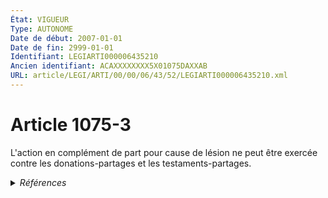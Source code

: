 ```yaml
---
État: VIGUEUR
Type: AUTONOME
Date de début: 2007-01-01
Date de fin: 2999-01-01
Identifiant: LEGIARTI000006435210
Ancien identifiant: ACAXXXXXXXX5X01075DAXXAB
URL: article/LEGI/ARTI/00/00/06/43/52/LEGIARTI000006435210.xml
---
```


<h1>Article 1075-3</h1>

L'action en complément de part pour cause de lésion ne peut être exercée contre
les donations-partages et les testaments-partages.


<details>
  <summary><em>Références</em></summary>

  <h2>Articles faisant référence à l'article</h2>
  
  <ul>
    <li>
      <a href="https://legal.tricoteuses.fr//redirection/LEGIARTI000006284856?vers=git&vers=legifrance">LOI n° 2006-728 du 23 juin 2006 portant réforme des successions et des libéralités - article 22 ENTIEREMENT_MODIF</a> MODIFICATION cible
    </li>
    <li>
      <a href="https://legal.tricoteuses.fr//redirection/LEGIARTI000006435174?vers=git&vers=legifrance">Code civil - article 1075-1 AUTONOME TRANSFERE, en vigueur du 1972-01-01 au 2007-01-01</a> CONCORDANCE cible
    </li>
    <li>
      <a href="https://legal.tricoteuses.fr//redirection/LEGIARTI000006435175?vers=git&vers=legifrance">Code civil - article 1075-1 AUTONOME VIGUEUR, en vigueur depuis le 2007-01-01</a> CONCORDANCE cible
    </li>
  </ul>
  
  <h2>Références faites par l'article</h2>
  
  <ul>
    <li>
      2006-06-23 MODIFICATION source <a href="https://legal.tricoteuses.fr//redirection/LEGIARTI000006284856?vers=git&vers=legifrance">LOI n° 2006-728 du 23 juin 2006 portant réforme des successions et des libéralités - article 22 ENTIEREMENT_MODIF</a>
    </li>
    <li>
      2999-01-01 CONCORDANCE source <a href="https://legal.tricoteuses.fr//redirection/LEGIARTI000006435174?vers=git&vers=legifrance">Code civil - article 1075-1 AUTONOME TRANSFERE, en vigueur du 1972-01-01 au 2007-01-01</a>
    </li>
    <li>
      2999-01-01 CONCORDE cible <a href="https://legal.tricoteuses.fr//redirection/LEGIARTI000006435174?vers=git&vers=legifrance">Code civil - article 1075-1 AUTONOME TRANSFERE, en vigueur du 1972-01-01 au 2007-01-01</a>
    </li>
    <li>
      2999-01-01 CONCORDANCE cible <a href="https://legal.tricoteuses.fr//redirection/LEGIARTI000006436050?vers=git&vers=legifrance">Code civil - article 1075-5 AUTONOME VIGUEUR, en vigueur depuis le 2007-01-01</a>
    </li>
    <li>
      2999-01-01 CONCORDE source <a href="https://legal.tricoteuses.fr//redirection/LEGIARTI000006436050?vers=git&vers=legifrance">Code civil - article 1075-5 AUTONOME VIGUEUR, en vigueur depuis le 2007-01-01</a>
    </li>
    <li>
      CODIFICATION source Loi 1803-05-03
    </li>
  </ul>
</details>
